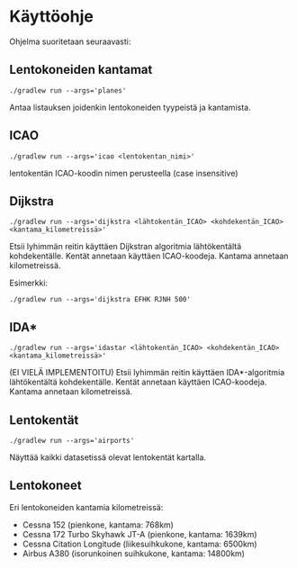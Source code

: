 # Käyttöohje

Ohjelma suoritetaan seuraavasti:

## Lentokoneiden kantamat

```
./gradlew run --args='planes'
```

Antaa listauksen joidenkin lentokoneiden tyypeistä ja kantamista.

## ICAO

```
./gradlew run --args='icao <lentokentan_nimi>'
```
lentokentän ICAO-koodin nimen perusteella (case insensitive) 

## Dijkstra

```
./gradlew run --args='dijkstra <lähtokentän_ICAO> <kohdekentän_ICAO> <kantama_kilometreissä>' 
```

Etsii lyhimmän reitin käyttäen Dijkstran algoritmia lähtökentältä kohdekentälle. Kentät annetaan käyttäen ICAO-koodeja. Kantama annetaan kilometreissä.

Esimerkki: 

```
./gradlew run --args='dijkstra EFHK RJNH 500'
```

## IDA*

```
./gradlew run --args='idastar <lähtokentän_ICAO> <kohdekentän_ICAO> <kantama_kilometreissä>' 
```

(EI VIELÄ IMPLEMENTOITU) Etsii lyhimmän reitin käyttäen IDA*-algoritmia lähtökentältä kohdekentälle. Kentät annetaan käyttäen ICAO-koodeja. Kantama annetaan kilometreissä.

## Lentokentät

```
./gradlew run --args='airports' 
```

Näyttää kaikki datasetissä olevat lentokentät kartalla.

## Lentokoneet

Eri lentokoneiden kantamia kilometreissä:

- Cessna 152 (pienkone, kantama: 768km)
- Cessna 172 Turbo Skyhawk JT-A (pienkone, kantama: 1639km)
- Cessna Citation Longitude (liikesuihkukone, kantama: 6500km)
- Airbus A380 (isorunkoinen suihkukone, kantama: 14800km)
